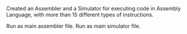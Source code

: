 Created an Assembler and a Simulator for executing code in Assembly Language, with more than 15 different types of instructions.

Run as main assembler file.
Run as main simulator file.
